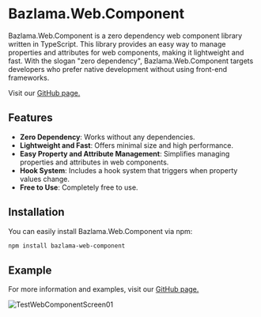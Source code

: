 # Bazlama.Web.Component

Bazlama.Web.Component is a zero dependency web component library written in TypeScript. This library provides an easy way to manage properties and attributes for web components, making it lightweight and fast. With the slogan "zero dependency", Bazlama.Web.Component targets developers who prefer native development without using front-end frameworks.

Visit our [GitHub page.](https://github.com/MuratBudun/Bazlama.Web.Component/tree/main)

## Features

- **Zero Dependency**: Works without any dependencies.
- **Lightweight and Fast**: Offers minimal size and high performance.
- **Easy Property and Attribute Management**: Simplifies managing properties and attributes in web components.
- **Hook System**: Includes a hook system that triggers when property values change.
- **Free to Use**: Completely free to use.

## Installation

You can easily install Bazlama.Web.Component via npm:

```bash
npm install bazlama-web-component
```

## Example
For more information and examples, visit our [GitHub page.](https://github.com/MuratBudun/Bazlama.Web.Component/tree/main/sample)


![TestWebComponentScreen01](https://github.com/user-attachments/assets/b8a7a668-d13b-444f-a2df-ca0ddbe12d23)


